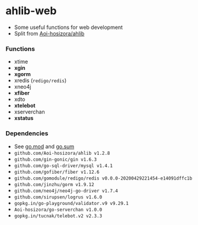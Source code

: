 # ahlib-web

+ Some useful functions for web development
+ Split from [Aoi-hosizora/ahlib](https://github.com/Aoi-hosizora/ahlib)

### Functions

+ xtime
+ **xgin**
+ **xgorm**
+ xredis (`redigo/redis`)
+ xneo4j
+ **xfiber**
+ xdto
+ **xtelebot**
+ xserverchan
+ **xstatus**

### Dependencies

+ See [go.mod](./go.mod) and [go.sum](./go.sum)
+ `github.com/Aoi-hosizora/ahlib v1.2.8`
+ `github.com/gin-gonic/gin v1.6.3`
+ `github.com/go-sql-driver/mysql v1.4.1`
+ `github.com/gofiber/fiber v1.12.6`
+ `github.com/gomodule/redigo/redis v0.0.0-20200429221454-e14091dffc1b`
+ `github.com/jinzhu/gorm v1.9.12`
+ `github.com/neo4j/neo4j-go-driver v1.7.4`
+ `github.com/sirupsen/logrus v1.6.0`
+ `gopkg.in/go-playground/validator.v9 v9.29.1`
+ `Aoi-hosizora/go-serverchan v1.0.0`
+ `gopkg.in/tucnak/telebot.v2 v2.3.3`
